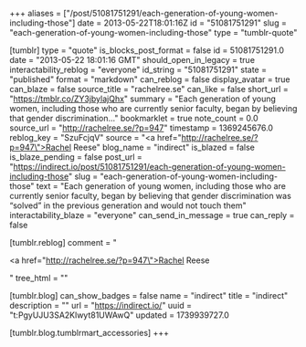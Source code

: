 +++
aliases = ["/post/51081751291/each-generation-of-young-women-including-those"]
date = 2013-05-22T18:01:16Z
id = "51081751291"
slug = "each-generation-of-young-women-including-those"
type = "tumblr-quote"

[tumblr]
type = "quote"
is_blocks_post_format = false
id = 51081751291.0
date = "2013-05-22 18:01:16 GMT"
should_open_in_legacy = true
interactability_reblog = "everyone"
id_string = "51081751291"
state = "published"
format = "markdown"
can_reblog = false
display_avatar = true
can_blaze = false
source_title = "rachelree.se"
can_like = false
short_url = "https://tmblr.co/ZY3jbylajQhx"
summary = "Each generation of young women, including those who are currently senior faculty, began by believing that gender discrimination..."
bookmarklet = true
note_count = 0.0
source_url = "http://rachelree.se/?p=947"
timestamp = 1369245676.0
reblog_key = "SzuFcjqV"
source = "<a href=\"http://rachelree.se/?p=947\">Rachel Reese</a>"
blog_name = "indirect"
is_blazed = false
is_blaze_pending = false
post_url = "https://indirect.io/post/51081751291/each-generation-of-young-women-including-those"
slug = "each-generation-of-young-women-including-those"
text = "Each generation of young women, including those who are currently senior faculty, began by believing that gender discrimination was “solved” in the previous generation and would not touch them"
interactability_blaze = "everyone"
can_send_in_message = true
can_reply = false

[tumblr.reblog]
comment = "<p><a href=\"http://rachelree.se/?p=947\">Rachel Reese</a></p>"
tree_html = ""

[tumblr.blog]
can_show_badges = false
name = "indirect"
title = "indirect"
description = ""
url = "https://indirect.io/"
uuid = "t:PgyUJU3SA2Klwyt81UWAwQ"
updated = 1739939727.0

[tumblr.blog.tumblrmart_accessories]
+++
